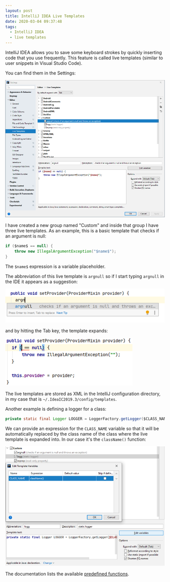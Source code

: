 ```yaml
---
layout: post
title: IntelliJ IDEA Live Templates
date: 2020-03-04 09:37:48
tags:
  - IntelliJ IDEA
  - live templates
---
```


IntelliJ IDEA allows you to save some keyboard strokes by quickly inserting code
that you use frequently. This feature is called live templates (similar to user
snippets in Visual Studio Code).

You can find them in the Settings:

![Live templates](/assets/2020/2020-03-04-live-templates.png)

I have created a new group named "Custom" and inside that group I have three
live templates. As an example, this is a basic template that checks if an
argument is null:

```java
if ($name$ == null) {
    throw new IllegalArgumentException("$name$");
}
```

The `$name$` expression is a variable placeholder.

The abbreviation of this live template is `argnull` so if I start typing
`argnull` in the IDE it appears as a suggestion:

![Live templates typing](/assets/2020/2020-03-04-typing.png)

and by hitting the Tab key, the template expands:

![Live templates expanded](/assets/2020/2020-03-04-expanded.png)

The live templates are stored as XML in the IntelliJ configuration directory, in
my case that is `~/.IdeaIC2019.3/config/templates`.

Another example is defining a logger for a class:

```java
private static final Logger LOGGER = LoggerFactory.getLogger($CLASS_NAME$.class);
```

We can provide an expression for the `CLASS_NAME` variable so that it will be
automatically replaced by the class name of the class where the live template is
expanded into. In our case it's the `className()` function:

![Live templates function](/assets/2020/2020-03-04-function.png)

The documentation lists the available
[predefined functions](https://www.jetbrains.com/help/idea/2019.3/template-variables.html).
